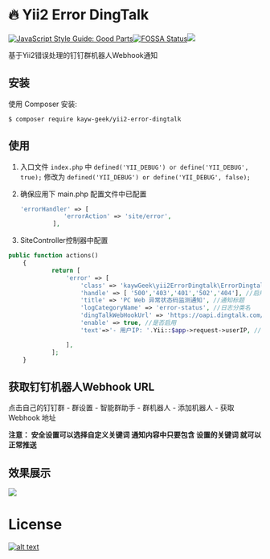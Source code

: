 # :fire: Yii2 Error DingTalk 



[![JavaScript Style Guide: Good Parts](https://img.shields.io/badge/code%20style-goodparts-brightgreen.svg?style=flat)](https://github.com/kayw-geek/yii2-error-dingtalk "JavaScript The Good Parts")[![FOSSA Status](https://app.fossa.com/api/projects/git%2Bgithub.com%2FKay-Wei%2Fyii2-error-dingtalk.svg?type=shield)](https://app.fossa.com/projects/git%2Bgithub.com%2Fkayw-geek%2Fyii2-error-dingtalk?ref=badge_shield)![](https://img.shields.io/github/languages/code-size/kayw-geek/yii2-error-dingtalk)

 基于Yii2错误处理的钉钉群机器人Webhook通知

## 安装

使用 Composer 安装:

```
$ composer require kayw-geek/yii2-error-dingtalk
```

## 使用

1. 入口文件 `index.php` 中 `defined('YII_DEBUG') or define('YII_DEBUG', true);` 修改为 `defined('YII_DEBUG') or define('YII_DEBUG', false);`

2. 确保应用下 main.php 配置文件中已配置 

   ```php
   'errorHandler' => [
               'errorAction' => 'site/error',
           	],
   ```

3. SiteController控制器中配置

```php
public function actions()
	{
            return [
                'error' => [
                    'class' => 'kaywGeek\yii2ErrorDingtalk\ErrorDingtalk', 
                    'handle' => [ '500','403','401','502','404'], //启用哪些状态码
                    'title' => 'PC Web 异常状态码监测通知', //通知标题
                    'logCategoryName' => 'error-status', //日志分类名
                    'dingTalkWebHookUrl' => 'https://oapi.dingtalk.com/robot/send?access_token=xxxxxx', //钉钉群机器人获取到的webhook URL
                    'enable' => true, //是否启用
                    'text'=>'- 用户IP: '.Yii::$app->request->userIP, //设置额外的通知内容

                ],
            ];
	}
```



## 获取钉钉机器人Webhook URL

点击自己的钉钉群 - 群设置 - 智能群助手 - 群机器人 - 添加机器人 - 获取Webhook 地址

**注意： 安全设置可以选择自定义关键词 通知内容中只要包含 设置的关键词 就可以正常推送**

## 效果展示

![](https://s1.ax1x.com/2020/09/10/wJAqun.png)

# License

[![alt text](https://app.fossa.io/api/projects/git%2Bgithub.com%2FKay-Wei%2Fyii2-error-dingtalk.svg?type=large "License")](https://app.fossa.io/projects/git%2Bgithub.com%2FKay-Wei%2Fyii2-error-dingtalk?ref=badge_large)